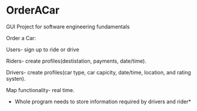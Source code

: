 # OrderACar
GUI Project for software engineering fundamentals

Order a Car:

Users- sign up to ride or drive

Riders- create profiles(destistation, payments, date/time).

Drivers- create profiles(car type, car capicity, date/time, location, and rating systen).

Map functionality- real time.

* Whole program needs to store information required by drivers and rider*
